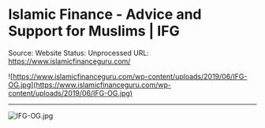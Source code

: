 # Islamic Finance - Advice and Support for Muslims | IFG

Source: Website
Status: Unprocessed
URL: https://www.islamicfinanceguru.com/

![https://www.islamicfinanceguru.com/wp-content/uploads/2019/06/IFG-OG.jpg](https://www.islamicfinanceguru.com/wp-content/uploads/2019/06/IFG-OG.jpg)

---

![IFG-OG.jpg](Islamic%20Finance%20-%20Advice%20and%20Support%20for%20Muslims%20I%204c74e1d0a8ae49b9a18730a1aaed8be6/IFG-OG.jpg)